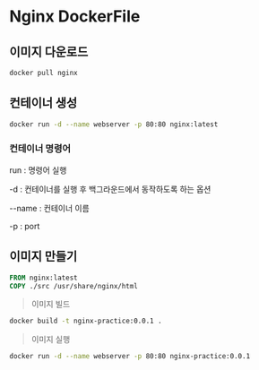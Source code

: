 # Nginx DockerFile

## 이미지 다운로드
```bash
docker pull nginx
```

## 컨테이너 생성
```bash
docker run -d --name webserver -p 80:80 nginx:latest
```

### 컨테이너 명령어 

run : 명령어 실행

-d : 컨테이너를 실행 후 백그라운드에서 동작하도록 하는 옵션

--name : 컨테이너 이름

-p : port

## 이미지 만들기

```Dockerfile
FROM nginx:latest
COPY ./src /usr/share/nginx/html
```

> 이미지 빌드

```bash
docker build -t nginx-practice:0.0.1 .
```

> 이미지 실행
```bash
docker run -d --name webserver -p 80:80 nginx-practice:0.0.1
```